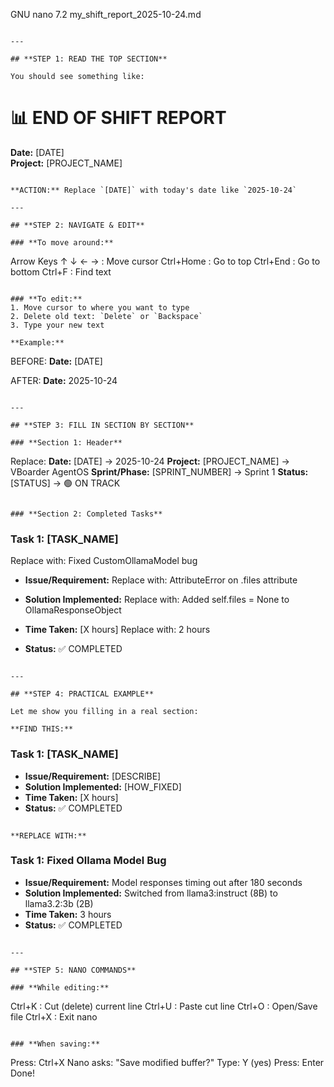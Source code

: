 GNU nano 7.2
my_shift_report_2025-10-24.md
```

---

## **STEP 1: READ THE TOP SECTION**

You should see something like:
```
# 📊 END OF SHIFT REPORT

**Date:** [DATE]  
**Project:** [PROJECT_NAME]  
```

**ACTION:** Replace `[DATE]` with today's date like `2025-10-24`

---

## **STEP 2: NAVIGATE & EDIT**

### **To move around:**
```
Arrow Keys ↑ ↓ ← → : Move cursor
Ctrl+Home          : Go to top
Ctrl+End           : Go to bottom
Ctrl+F             : Find text
```

### **To edit:**
1. Move cursor to where you want to type
2. Delete old text: `Delete` or `Backspace`
3. Type your new text

**Example:**
```
BEFORE:
**Date:** [DATE]

AFTER:
**Date:** 2025-10-24
```

---

## **STEP 3: FILL IN SECTION BY SECTION**

### **Section 1: Header**
```
Replace:
**Date:** [DATE]                  → 2025-10-24
**Project:** [PROJECT_NAME]       → VBoarder AgentOS
**Sprint/Phase:** [SPRINT_NUMBER] → Sprint 1
**Status:** [STATUS]              → 🟢 ON TRACK
```

### **Section 2: Completed Tasks**
```
### Task 1: [TASK_NAME]
  Replace with: Fixed CustomOllamaModel bug
  
- **Issue/Requirement:** 
  Replace with: AttributeError on .files attribute
  
- **Solution Implemented:** 
  Replace with: Added self.files = None to OllamaResponseObject
  
- **Time Taken:** [X hours]
  Replace with: 2 hours
  
- **Status:** ✅ COMPLETED
```

---

## **STEP 4: PRACTICAL EXAMPLE**

Let me show you filling in a real section:

**FIND THIS:**
```
### Task 1: [TASK_NAME]
- **Issue/Requirement:** [DESCRIBE]
- **Solution Implemented:** [HOW_FIXED]
- **Time Taken:** [X hours]
- **Status:** ✅ COMPLETED
```

**REPLACE WITH:**
```
### Task 1: Fixed Ollama Model Bug
- **Issue/Requirement:** Model responses timing out after 180 seconds
- **Solution Implemented:** Switched from llama3:instruct (8B) to llama3.2:3b (2B)
- **Time Taken:** 3 hours
- **Status:** ✅ COMPLETED
```

---

## **STEP 5: NANO COMMANDS**

### **While editing:**
```
Ctrl+K         : Cut (delete) current line
Ctrl+U         : Paste cut line
Ctrl+O         : Open/Save file
Ctrl+X         : Exit nano
```

### **When saving:**
```
Press: Ctrl+X
Nano asks: "Save modified buffer?"
Type: Y (yes)
Press: Enter
Done!
